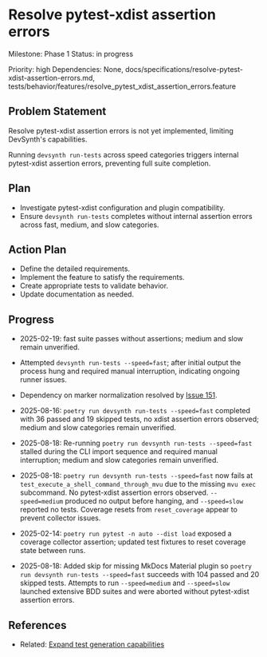 # Resolve pytest-xdist assertion errors
Milestone: Phase 1
Status: in progress

Priority: high
Dependencies: None, docs/specifications/resolve-pytest-xdist-assertion-errors.md, tests/behavior/features/resolve_pytest_xdist_assertion_errors.feature

## Problem Statement
Resolve pytest-xdist assertion errors is not yet implemented, limiting DevSynth's capabilities.



Running `devsynth run-tests` across speed categories triggers internal pytest-xdist assertion errors, preventing full suite completion.

## Plan

- Investigate pytest-xdist configuration and plugin compatibility.
- Ensure `devsynth run-tests` completes without internal assertion errors across fast, medium, and slow categories.



## Action Plan
- Define the detailed requirements.
- Implement the feature to satisfy the requirements.
- Create appropriate tests to validate behavior.
- Update documentation as needed.

## Progress
- 2025-02-19: fast suite passes without assertions; medium and slow remain unverified.

- Attempted `devsynth run-tests --speed=fast`; after initial output the process hung and required manual interruption, indicating ongoing runner issues.
- Dependency on marker normalization resolved by [Issue 151](archived/Normalize-and-verify-test-markers.md).
- 2025-08-16: `poetry run devsynth run-tests --speed=fast` completed with 36 passed and 19 skipped tests, no xdist assertion errors observed; medium and slow categories remain unverified.
- 2025-08-18: Re-running `poetry run devsynth run-tests --speed=fast` stalled during the CLI import sequence and required manual interruption; medium and slow categories remain unverified.
- 2025-08-18: `poetry run devsynth run-tests --speed=fast` now fails at `test_execute_a_shell_command_through_mvu` due to the missing `mvu exec` subcommand. No pytest-xdist assertion errors observed. `--speed=medium` produced no output before hanging, and `--speed=slow` reported no tests. Coverage resets from `reset_coverage` appear to prevent collector issues.
- 2025-02-14: `poetry run pytest -n auto --dist load` exposed a coverage collector assertion; updated test fixtures to reset coverage state between runs.
- 2025-08-18: Added skip for missing MkDocs Material plugin so `poetry run devsynth run-tests --speed=fast` succeeds with 104 passed and 20 skipped tests. Attempts to run `--speed=medium` and `--speed=slow` launched extensive BDD suites and were aborted without pytest-xdist assertion errors.

## References

- Related: [Expand test generation capabilities](Expand-test-generation-capabilities.md)
